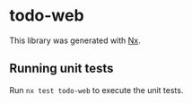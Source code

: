# todo-web

This library was generated with [Nx](https://nx.dev).

## Running unit tests

Run `nx test todo-web` to execute the unit tests.
